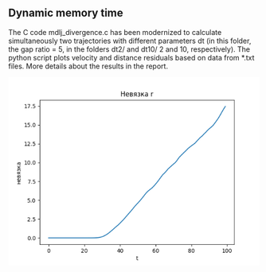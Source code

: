 ## Dynamic memory time

The C code mdlj_divergence.c has been modernized to calculate simultaneously two trajectories with different parameters dt (in this folder, the gap ratio = 5, in the folders dt2/ and dt10/ 2 and 10, respectively). The python script plots velocity and distance residuals based on data from *.txt files. More details about the results in the report.

![alt text](r_div5.png "Residual r graph.")​
